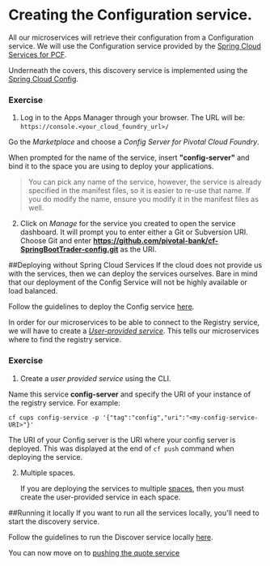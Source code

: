 # Creating the Configuration service.

All our microservices will retrieve their configuration from a Configuration service. We will use the Configuration service provided by 
the [Spring Cloud Services for PCF](https://network.pivotal.io/products/p-spring-cloud-services).

Underneath the covers, this discovery service is implemented using the [Spring Cloud Config](http://cloud.spring.io/spring-cloud-config/).

### Exercise

1. Log in to the Apps Manager through your browser. The URL will be: `https://console.<your_cloud_foundry_url>/`

Go the *Marketplace* and choose a *Config Server for Pivotal Cloud Foundry*.

When prompted for the name of the service, insert **"config-server"** and bind it to the space you are using to deploy your applications.

> You can pick any name of the service, however, the service is already specified in the manifest files, so it is easier to re-use that name. If you do modify the name, ensure you modify it in the manifest files as well.

2. Click on *Manage* for the service you created to open the service dashboard. It will prompt you to enter either a Git or Subversion URI. Choose Git and enter **https://github.com/pivotal-bank/cf-SpringBootTrader-config.git** as the URI.

##Deploying without Spring Cloud Services
If the cloud does not provide us with the services, then we can deploy the services ourselves. Bare in mind that our deployment of the Config Service will not be highly available or load balanced.

Follow the guidelines to deploy the Config service [here](https://github.com/dpinto-pivotal/cf-SpringBootTrader-extras).

In order for our microservices to be able to connect to the Registry service, we will have to create a [*User-provided service*](http://docs.pivotal.io/pivotalcf/devguide/services/user-provided.html). This tells our microservices where to find the registry service.

### Exercise
1. Create a *user provided service* using the CLI.

  Name this service **config-server** and specify the URI of your instance of the registry service. For example:

  `cf cups config-service -p '{"tag":"config","uri":"<my-config-service-URI>"}'`

  The URI of your Config server is the URI where your config server is deployed. This was displayed at the end of `cf push` command when deploying the service.

2. Multiple spaces.

    If you are deploying the services to multiple [spaces](http://docs.pivotal.io/pivotalcf/concepts/roles.html#spaces), then you must create the user-provided service in each space.

##Running it locally
If you want to run all the services locally, you'll need to start the discovery service.

Follow the guidelines to run the Discover service locally  [here](https://github.com/dpinto-pivotal/cf-SpringBootTrader-extras).

You can now move on to [pushing the quote service](lab_pushquote.md)
